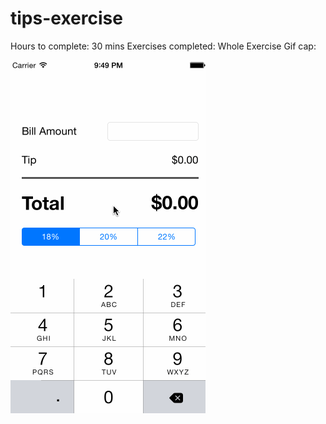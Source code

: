 # tips-exercise

Hours to complete: 30 mins
Exercises completed: Whole Exercise
Gif cap:

<img src="https://raw.githubusercontent.com/asianxjay/tips-exercise/master/tips.gif">
